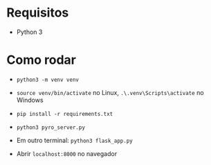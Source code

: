 # Requisitos

- Python 3

# Como rodar

- `python3 -m venv venv`

- `source venv/bin/activate` no Linux, `.\.venv\Scripts\activate` no Windows

- `pip install -r requirements.txt`

- `python3 pyro_server.py`

- Em outro terminal: `python3 flask_app.py`

- Abrir `localhost:8000` no navegador

